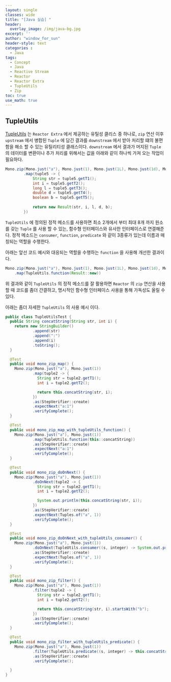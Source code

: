 ```yaml
--- 
layout: single
classes: wide
title: "[Java 실습] "
header:
  overlay_image: /img/java-bg.jpg 
excerpt: ''
author: "window_for_sun"
header-style: text
categories :
  - Java
tags:
  - Concept
  - Java
  - Reactive Stream
  - Reactor
  - Reactor Extra
  - TupleUtils
  - Zip
toc: true 
use_math: true
---  
```


## TupleUtils
[TupleUtils](https://projectreactor.io/docs/extra/release/api/index.html?reactor/function/TupleUtils.html)
는 `Reactor Extra` 에서 제공하는 유틸성 클리스 중 하나로, 
`zip` 연산 이후 `upstream` 에서 병합된 `Tuple` 에 담긴 결과를 `downstream` 에서 받아 처리할 떄의 불편함을 해소 할 수 있는 유틸리티성 클래스이다. 
`downstream` 에서 결과가 머지된 `Tuple` 의 데이터를 변환이나 추가 처리를 위해서는 값을 아래와 같이 하나씩 가져 오는 작업이 필요하다.  

```java
Mono.zip(Mono.just("a"), Mono.just(1), Mono.just(1L), Mono.just(1d), Mono.just(true))
        .map(tuple5 -> {
            String str = tuple5.getT1();
            int i = tuple5.getT2();
            long l = tuple5.getT3();
            double d = tuple5.getT4();
            boolean b = tuple5.getT5();
            
            return new Result(str, i, l, d, b);
        })
```  

`TupleUtils` 에 정의된 정적 메소드를 사용하면 최소 2개에서 부터 최대 8개 까지 원소를 갖는 `Tuple` 를 사용 할 수 있는, 
함수형 인터페이스와 유사한 인터페이스로 연결해준다. 
정적 메소드는 `consumer`, `function`, `predicate` 와 같이 3종류가 있는데 
이름과 매칭되는 역할을 수행한다.  

아래는 앞선 코드 예시와 대응되는 역할을 수행하는 `function` 을 사용해 개선한 결과이다.  

```java
Mono.zip(Mono.just("a"), Mono.just(1), Mono.just(1L), Mono.just(1d), Mono.just(true))
    .map(TupleUtils.function(Result::new))
```  

위 결과와 같이 `TupleUtils` 의 정적 메소드를 잘 활용하면 `Reactor` 의 `zip` 연산을 사용할 때 
코드를 좀더 간결하고, 명시적인 함수형 인터페이스 사용을 통해 가독성도 올릴 수 있다.  

아래는 좀더 자세한 `TupleUtils` 의 사용 예시 이다.  

```java
public class TupleUtilsTest {
  public String concatString(String str, int i) {
    return new StringBuilder()
            .append(str)
            .append(":")
            .append(i)
            .toString();
  }

  @Test
  public void mono_zip_map() {
    Mono.zip(Mono.just("a"), Mono.just(1))
            .map(tuple2 -> {
              String str = tuple2.getT1();
              int i = tuple2.getT2();

              return this.concatString(str, i);
            })
            .as(StepVerifier::create)
            .expectNext("a:1")
            .verifyComplete();
  }

  @Test
  public void mono_zip_map_with_tupleUtils_function() {
    Mono.zip(Mono.just("a"), Mono.just(1))
            .map(TupleUtils.function(this::concatString))
            .as(StepVerifier::create)
            .expectNext("a:1")
            .verifyComplete();
  }

  @Test
  public void mono_zip_doOnNext() {
    Mono.zip(Mono.just("a"), Mono.just(1))
            .doOnNext(tuple2 -> {
              String str = tuple2.getT1();
              int i = tuple2.getT2();

              System.out.println(this.concatString(str, i));
            })
            .as(StepVerifier::create)
            .expectNext(Tuples.of("a", 1))
            .verifyComplete();
  }

  @Test
  public void mono_zip_doOnNext_with_tupleUtils_consumer() {
    Mono.zip(Mono.just("a"), Mono.just(1))
            .doOnNext(TupleUtils.consumer((s, integer) -> System.out.println(this.concatString(s, integer))))
            .as(StepVerifier::create)
            .expectNext(Tuples.of("a", 1))
            .verifyComplete();
  }

  @Test
  public void mono_zip_filter() {
    Mono.zip(Mono.just("a"), Mono.just(1))
            .filter(tuple2 -> {
              String str = tuple2.getT1();
              int i = tuple2.getT2();

              return this.concatString(str, i).startsWith("b");
            })
            .as(StepVerifier::create)
            .verifyComplete();
  }

  @Test
  public void mono_zip_filter_with_tupleUtils_predicate() {
    Mono.zip(Mono.just("a"), Mono.just(1))
            .filter(TupleUtils.predicate((s, integer) -> this.concatString(s, integer).startsWith("b")))
            .as(StepVerifier::create)
            .verifyComplete();

  }
}
```  
